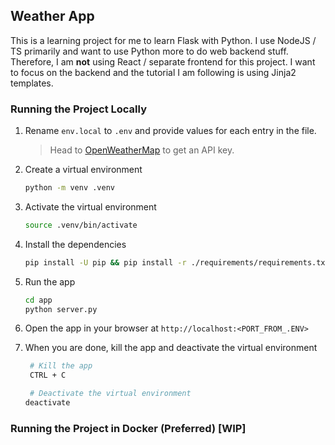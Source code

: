 ## Weather App

This is a learning project for me to learn Flask with Python. I use NodeJS / TS primarily and want to use Python more to do web backend stuff. Therefore, I am **not** using React / separate frontend for this project. I want to focus on the backend and the tutorial I am following is using Jinja2 templates.

### Running the Project Locally

1. Rename `env.local` to `.env` and provide values for each entry in the file.

   > Head to [OpenWeatherMap](https://openweathermap.org/) to get an API key.

2. Create a virtual environment

   ```bash
   python -m venv .venv
   ```

3. Activate the virtual environment

   ```bash
   source .venv/bin/activate
   ```

4. Install the dependencies

   ```bash
   pip install -U pip && pip install -r ./requirements/requirements.txt
   ```

5. Run the app

   ```bash
   cd app
   python server.py
   ```

6. Open the app in your browser at `http://localhost:<PORT_FROM_.ENV>`

7. When you are done, kill the app and deactivate the virtual environment

   ```bash
    # Kill the app
    CTRL + C

    # Deactivate the virtual environment
   deactivate
   ```

### Running the Project in Docker (Preferred) [WIP]
